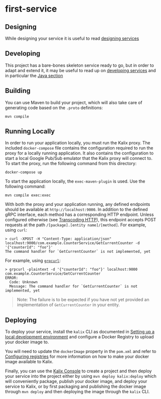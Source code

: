 # first-service


## Designing

While designing your service it is useful to read [designing services](https://docs.kalix.io/services/development-process.html)


## Developing

This project has a bare-bones skeleton service ready to go, but in order to adapt and
extend it, it may be useful to read up on [developing services](https://docs.kalix.io/services/)
and in particular the [Java section](https://docs.kalix.io/java/)


## Building

You can use Maven to build your project, which will also take care of
generating code based on the `.proto` definitions:

```shell
mvn compile
```


## Running Locally

In order to run your application locally, you must run the Kalix proxy. The included `docker-compose` file contains the configuration required to run the proxy for a locally running application.
It also contains the configuration to start a local Google Pub/Sub emulator that the Kalix proxy will connect to.
To start the proxy, run the following command from this directory:

```shell
docker-compose up
```

To start the application locally, the `exec-maven-plugin` is used. Use the following command:

```shell
mvn compile exec:exec
```

With both the proxy and your application running, any defined endpoints should be available at `http://localhost:9000`. In addition to the defined gRPC interface, each method has a corresponding HTTP endpoint. Unless configured otherwise (see [Transcoding HTTP](https://docs.kalix.io/java/writing-grpc-descriptors-protobuf.html#_transcoding_http)), this endpoint accepts POST requests at the path `/[package].[entity name]/[method]`. For example, using `curl`:

```
> curl -XPOST -H "Content-Type: application/json" localhost:9000/com.example.CounterService/GetCurrentCounter -d '{"counterId": "foo"}'
The command handler for `GetCurrentCounter` is not implemented, yet
```

For example, using [`grpcurl`](https://github.com/fullstorydev/grpcurl):

```shell
> grpcurl -plaintext -d '{"counterId": "foo"}' localhost:9000 com.example.CounterService/GetCurrentCounter 
ERROR:
  Code: Unknown
  Message: The command handler for `GetCurrentCounter` is not implemented, yet
```

> Note: The failure is to be expected if you have not yet provided an implementation of `GetCurrentCounter` in
> your entity.


## Deploying

To deploy your service, install the `kalix` CLI as documented in
[Setting up a local development environment](https://docs.kalix.io/setting-up/)
and configure a Docker Registry to upload your docker image to.

You will need to update the `dockerImage` property in the `pom.xml` and refer to
[Configuring registries](https://docs.kalix.io/projects/container-registries.html)
for more information on how to make your docker image available to Kalix.

Finally, you can use the [Kalix Console](https://console.kalix.io)
to create a project and then deploy your service into the project either by using `mvn deploy kalix:deploy` which
will conveniently package, publish your docker image, and deploy your service to Kalix, or by first packaging and
publishing the docker image through `mvn deploy` and then deploying the image
through the `kalix` CLI.
